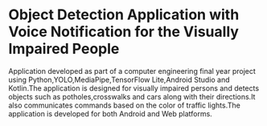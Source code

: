 # Object Detection Application with Voice Notification for the Visually Impaired People
Application developed as part of a computer engineering final year project using Python,YOLO,MediaPipe,TensorFlow Lite,Android Studio and Kotlin.The application is designed for visually impaired persons and detects objects such as potholes,crosswalks and cars along with their directions.It also communicates commands based on the color of traffic lights.The application is developed for both Android and Web platforms.
 
